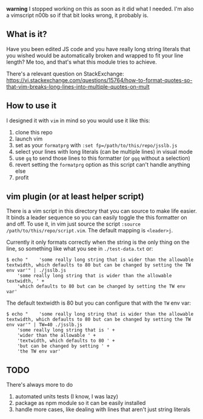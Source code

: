 **warning** I stopped working on this as soon as it did what I needed. I'm also
a vimscript n00b so if that bit looks wrong, it probably is.

## What is it?
Have you been edited JS code and you have really long string literals that you
wished would be automatically broken and wrapped to fit your line length? Me
too, and that's what this module tries to achieve.

There's a relevant question on StackExchange:
https://vi.stackexchange.com/questions/15764/how-to-format-quotes-so-that-vim-breaks-long-lines-into-multiple-quotes-on-mult

## How to use it
I designed it with `vim` in mind so you would use it like this:

  1. clone this repo
  1. launch vim
  1. set as your `formatprg` with `:set fp=/path/to/this/repo/jsslb.js`
  1. select your lines with long literals (can be multiple lines) in visual mode
  1. use `gq` to send those lines to this formatter (or `gqq` without a
     selection)
  1. revert setting the `formatprg` option as this script can't handle anything else
  1. profit

## vim plugin (or at least helper script)
There is a vim script in this directory that you can source to make life
easier. It binds a leader sequence so you can easily toggle the this formatter
on and off. To use it, in vim just source the script `:source
/path/to/this/repo/script.vim`. The default mapping is `<leader>j`.

Currently it only formats correctly when the string is the only thing on the
line, so something like what you see in `./test-data.txt` or:
```console
$ echo "    'some really long string that is wider than the allowable textwidth, which defaults to 80 but can be changed by setting the TW env var'" | ./jsslb.js
    'some really long string that is wider than the allowable textwidth, ' +
    'which defaults to 80 but can be changed by setting the TW env var'
```

The default textwidth is 80 but you can configure that with the `TW` env var:
```console
$ echo "    'some really long string that is wider than the allowable textwidth, which defaults to 80 but can be changed by setting the TW env var'" | TW=40 ./jsslb.js
    'some really long string that is ' +
    'wider than the allowable ' +
    'textwidth, which defaults to 80 ' +
    'but can be changed by setting ' +
    'the TW env var'
```

## TODO
There's always more to do

  1. automated units tests (I know, I was lazy)
  1. package as npm module so it can be easily installed
  1. handle more cases, like dealing with lines that aren't just string literals
